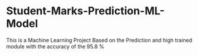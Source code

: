 # Student-Marks-Prediction-ML-Model
This is a Machine Learning Project Based on the Prediction and high trained module with the accuracy of the 95.8 %
